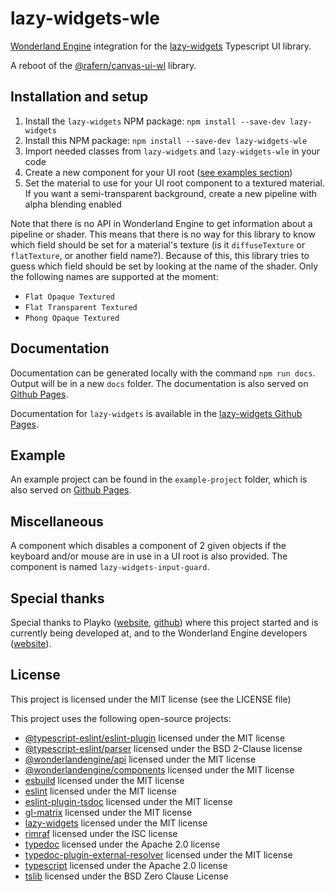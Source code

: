 # lazy-widgets-wle

[Wonderland Engine](https://wonderlandengine.com/) integration for the
[lazy-widgets](https://github.com/rafern/lazy-widgets) Typescript UI library.

A reboot of the
[@rafern/canvas-ui-wl](https://www.npmjs.com/package/@rafern/canvas-ui-wl)
library.

## Installation and setup

1. Install the `lazy-widgets` NPM package: `npm install --save-dev lazy-widgets`
2. Install this NPM package: `npm install --save-dev lazy-widgets-wle`
3. Import needed classes from `lazy-widgets` and `lazy-widgets-wle` in your code
4. Create a new component for your UI root ([see examples section](#Examples))
5. Set the material to use for your UI root component to a textured material. If you want a semi-transparent background, create a new pipeline with alpha blending enabled

Note that there is no API in Wonderland Engine to get information about a
pipeline or shader. This means that there is no way for this library to know
which field should be set for a material's texture (is it `diffuseTexture` or
`flatTexture`, or another field name?). Because of this, this library tries to
guess which field should be set by looking at the name of the shader. Only the
following names are supported at the moment:
- `Flat Opaque Textured`
- `Flat Transparent Textured`
- `Phong Opaque Textured`

## Documentation

Documentation can be generated locally with the command `npm run docs`. Output
will be in a new `docs` folder. The documentation is also served on
[Github Pages](https://rafern.github.io/lazy-widgets-wle).

Documentation for `lazy-widgets` is available in the
[lazy-widgets Github Pages](https://rafern.github.io/lazy-widgets).

## Example

An example project can be found in the `example-project` folder, which is also
served on
[Github Pages](https://rafern.github.io/lazy-widgets-wle/example-project).

## Miscellaneous

A component which disables a component of 2 given objects if the keyboard and/or
mouse are in use in a UI root is also provided. The component is named
`lazy-widgets-input-guard`.

## Special thanks

Special thanks to Playko ([website](https://www.playko.com/),
[github](https://github.com/playkostudios)) where this project started and is
currently being developed at, and to the Wonderland Engine developers
([website](https://wonderlandengine.com/)).

## License

This project is licensed under the MIT license (see the LICENSE file)

This project uses the following open-source projects:
- [@typescript-eslint/eslint-plugin](https://github.com/typescript-eslint/typescript-eslint) licensed under the MIT license
- [@typescript-eslint/parser](https://github.com/typescript-eslint/typescript-eslint) licensed under the BSD 2-Clause license
- [@wonderlandengine/api](https://www.npmjs.com/package/@wonderlandengine/api) licensed under the MIT license
- [@wonderlandengine/components](https://www.npmjs.com/package/@wonderlandengine/components) licensed under the MIT license
- [esbuild](https://github.com/evanw/esbuild) licensed under the MIT license
- [eslint](https://github.com/eslint/eslint) licensed under the MIT license
- [eslint-plugin-tsdoc](https://github.com/microsoft/tsdoc) licensed under the MIT license
- [gl-matrix](https://github.com/toji/gl-matrix) licensed under the MIT license
- [lazy-widgets](https://github.com/rafern/lazy-widgets) licensed under the MIT license
- [rimraf](https://github.com/isaacs/rimraf) licensed under the ISC license
- [typedoc](https://github.com/TypeStrong/TypeDoc) licensed under the Apache 2.0 license
- [typedoc-plugin-external-resolver](https://github.com/rafern/typedoc-plugin-external-resolver) licensed under the MIT license
- [typescript](https://github.com/Microsoft/TypeScript) licensed under the Apache 2.0 license
- [tslib](https://github.com/Microsoft/tslib) licensed under the BSD Zero Clause License